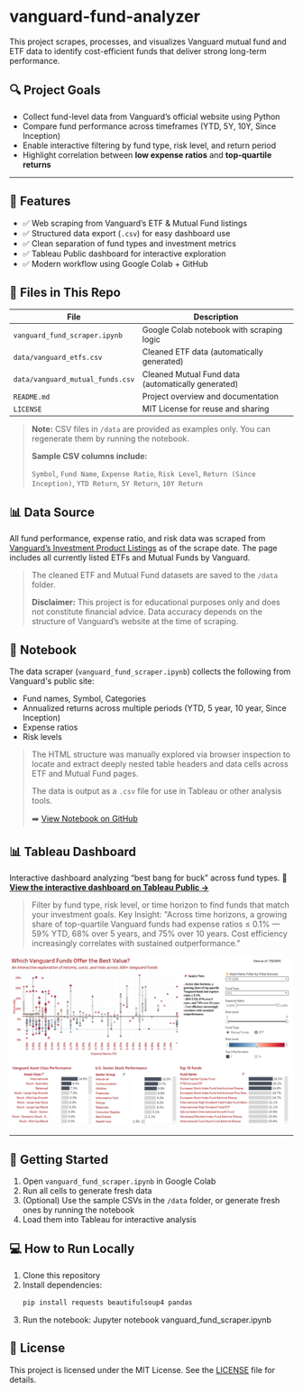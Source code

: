 # vanguard-fund-analyzer
This project scrapes, processes, and visualizes Vanguard mutual fund and ETF data to identify cost-efficient funds that deliver strong long-term performance.

## 🔍 Project Goals

- Collect fund-level data from Vanguard’s official website using Python
- Compare fund performance across timeframes (YTD, 5Y, 10Y, Since Inception)
- Enable interactive filtering by fund type, risk level, and return period
- Highlight correlation between **low expense ratios** and **top-quartile returns**

---

## 🚀 Features

- ✅ Web scraping from Vanguard’s ETF & Mutual Fund listings  
- ✅ Structured data export (`.csv`) for easy dashboard use  
- ✅ Clean separation of fund types and investment metrics  
- ✅ Tableau Public dashboard for interactive exploration  
- ✅ Modern workflow using Google Colab + GitHub


## 📁 Files in This Repo

| File                             | Description                                       |
|----------------------------------|-------------------------------------------------- |
| `vanguard_fund_scraper.ipynb`    | Google Colab notebook with scraping logic         |
| `data/vanguard_etfs.csv`         | Cleaned ETF data (automatically generated)        |
| `data/vanguard_mutual_funds.csv` | Cleaned Mutual Fund data (automatically generated)|
| `README.md`                      | Project overview and documentation                |
| `LICENSE`                        | MIT License for reuse and sharing                 |

> **Note:** CSV files in `/data` are provided as examples only. You can regenerate them by running the notebook.
> 
> **Sample CSV columns include:**
> 
> `Symbol`, `Fund Name`, `Expense Ratio`, `Risk Level`, `Return (Since Inception)`, `YTD Return`, `5Y Return`, `10Y Return`

## 📊 Data Source

All fund performance, expense ratio, and risk data was scraped from [Vanguard’s Investment Product Listings](https://investor.vanguard.com/investment-products/list/all?filters=open) as of the scrape date. The page includes all currently listed ETFs and Mutual Funds by Vanguard.
> The cleaned ETF and Mutual Fund datasets are saved to the `/data` folder.
> 
> **Disclaimer:** This project is for educational purposes only and does not constitute financial advice. Data accuracy depends on the structure of Vanguard’s website at the time of scraping.


## 📓 Notebook

The data scraper (`vanguard_fund_scraper.ipynb`) collects the following from Vanguard's public site:
- Fund names, Symbol, Categories
- Annualized returns across multiple periods (YTD, 5 year, 10 year, Since Inception)
- Expense ratios
- Risk levels

> The HTML structure was manually explored via browser inspection to locate and extract deeply nested table headers and data cells across ETF and Mutual Fund pages.
> 
> The data is output as a `.csv` file for use in Tableau or other analysis tools.
> 
> ➡️ [View Notebook on GitHub](./vanguard_fund_scraper.ipynb)


## 📊 Tableau Dashboard

Interactive dashboard analyzing “best bang for buck” across fund types.
🔗 **[View the interactive dashboard on Tableau Public →](https://public.tableau.com/app/profile/nian.liu6717/viz/Vanguard_Funds_Best_Bang_Buck_Interactive_Analysis/VanguardUniverse)**  
> Filter by fund type, risk level, or time horizon to find funds that match your investment goals.
> Key Insight: "Across time horizons, a growing share of top-quartile Vanguard funds had expense ratios ≤ 0.1% — 59% YTD, 68% over 5 years, and 75% over 10 years. Cost efficiency increasingly correlates with sustained outperformance."


![Dashboard Preview](./asset/vanguard_tableau_image.png)


---

## 🧪 Getting Started

1. Open `vanguard_fund_scraper.ipynb` in Google Colab
2. Run all cells to generate fresh data
3. (Optional) Use the sample CSVs in the `/data` folder, or generate fresh ones by running the notebook
4. Load them into Tableau for interactive analysis


## 💻 How to Run Locally

1. Clone this repository
2. Install dependencies:
   ```bash
   pip install requests beautifulsoup4 pandas
4. Run the notebook:
   Jupyter notebook vanguard_fund_scraper.ipynb

## 📄 License

This project is licensed under the MIT License. See the [LICENSE](./LICENSE) file for details.

